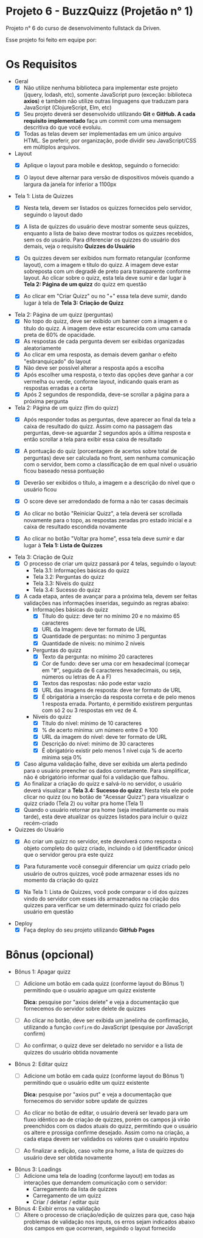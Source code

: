 # Projeto 6 - BuzzQuizz (Projetão n° 1)
Projeto n° 6 do curso de desenvolvimento fullstack da Driven.

Esse projeto foi feito em equipe por:

# Os Requisitos

- Geral
    - [X]  Não utilize nenhuma biblioteca para implementar este projeto (jquery, lodash, etc), somente JavaScript puro (exceção: biblioteca **axios**) e também não utilize outras linguagens que traduzam para JavaScript (ClojureScript, Elm, etc)
    - [X]  Seu projeto deverá ser desenvolvido utilizando **Git** e **GitHub. A cada requisito implementado** faça um commit com uma mensagem descritiva do que você evoluiu.
    - [X]  Todas as telas devem ser implementadas em um único arquivo HTML. Se preferir, por organização, pode dividir seu JavaScript/CSS em múltiplos arquivos.
- Layout
    - [X]  Aplique o layout para mobile e desktop, seguindo o fornecido:
        
    - [X]  O layout deve alternar para versão de dispositivos móveis quando a largura da janela for inferior a 1100px
- Tela 1: Lista de Quizzes
    - [X]  Nesta tela, devem ser listados os quizzes fornecidos pelo servidor, seguindo o layout dado
    - [X]  A lista de quizzes do usuário deve mostrar somente seus quizzes, enquanto a lista de baixo deve mostrar todos os quizzes recebidos, sem os do usuário. Para diferenciar os quizzes do usuário dos demais, veja o requisito **Quizzes do Usuário**
    - [X]  Os quizzes devem ser exibidos num formato retangular (conforme layout), com a imagem e título do quizz. A imagem deve estar sobreposta com um degradê de preto para transparente conforme layout. Ao clicar sobre o quizz, esta tela deve sumir e dar lugar à **Tela 2: Página de um quizz** do quizz em questão
        
        
    - [X]  Ao clicar em "Criar Quizz" ou no "+" essa tela deve sumir, dando lugar à tela de **Tela 3: Criação de Quizz**
- Tela 2: Página de um quizz (perguntas)
    - [X]  No topo do quizz, deve ser exibido um banner com a imagem e o título do quizz. A imagem deve estar escurecida com uma camada preta de 60% de opacidade.
    - [X]  As respostas de cada pergunta devem ser exibidas organizadas aleatoriamente
    - [X]  Ao clicar em uma resposta, as demais devem ganhar o efeito "esbranquiçado" do layout
    - [X]  Não deve ser possível alterar a resposta após a escolha
    - [X]  Após escolher uma resposta, o texto das opções deve ganhar a cor vermelha ou verde, conforme layout, indicando quais eram as respostas erradas e a certa
    - [X]  Após 2 segundos de respondida, deve-se scrollar a página para a próxima pergunta
- Tela 2: Página de um quizz (fim do quizz)
    - [X]  Após responder todas as perguntas, deve aparecer ao final da tela a caixa de resultado do quizz. Assim como na passagem das perguntas, deve-se aguardar 2 segundos após a última resposta e então scrollar a tela para exibir essa caixa de resultado
    - [X]  A pontuação do quiz (porcentagem de acertos sobre total de perguntas) deve ser calculada no front, sem nenhuma comunicação com o servidor, bem como a classificação de em qual nível o usuário ficou baseado nessa pontuação
    - [X]  Deverão ser exibidos o título, a imagem e a descrição do nível que o usuário ficou
    - [X]  O score deve ser arredondado de forma a não ter casas decimais
        
    - [X]  Ao clicar no botão "Reiniciar Quizz", a tela deverá ser scrollada novamente para o topo, as respostas zeradas pro estado inicial e a caixa de resultado escondida novamente
    - [X]  Ao clicar no botão "Voltar pra home", essa tela deve sumir e dar lugar à **Tela 1: Lista de Quizzes**
- Tela 3: Criação de Quiz
    - [X]  O processo de criar um quizz passará por 4 telas, seguindo o layout:
        - Tela 3.1: Informações básicas do quizz
        - Tela 3.2: Perguntas do quizz
        - Tela 3.3: Níveis do quizz
        - Tela 3.4: Sucesso do quizz
    - [X]  A cada etapa, antes de avançar para a próxima tela, devem ser feitas validações nas informações inseridas, seguindo as regras abaixo:
        - Informações básicas do quizz
            - [X]  Título do quizz: deve ter no mínimo 20 e no máximo 65 caracteres
            - [X]  URL da Imagem: deve ter formato de URL
            - [X]  Quantidade de perguntas: no mínimo 3 perguntas
            - [X]  Quantidade de níveis: no mínimo 2 níveis
        - Perguntas do quizz
            - [X]  Texto da pergunta: no mínimo 20 caracteres
            - [X]  Cor de fundo: deve ser uma cor em hexadecimal (começar em "#", seguida de 6 caracteres hexadecimais, ou seja, números ou letras de A a F)
            - [X]  Textos das respostas: não pode estar vazio
            - [X]  URL das imagens de resposta: deve ter formato de URL
            - [X]  É obrigatória a inserção da resposta correta e de pelo menos 1 resposta errada. Portanto, é permitido existirem perguntas com só 2 ou 3 respostas em vez de 4.
        - Níveis do quizz
            - [X]  Título do nível: mínimo de 10 caracteres
            - [X]  % de acerto mínima: um número entre 0 e 100
            - [X]  URL da imagem do nível: deve ter formato de URL
            - [X]  Descrição do nível: mínimo de 30 caracteres
            - [X]  É obrigatório existir pelo menos 1 nível cuja % de acerto mínima seja 0%
    - [X]  Caso alguma validação falhe, deve ser exibida um alerta pedindo para o usuário preencher os dados corretamente. Para simplificar, não é obrigatório informar qual foi a validação que falhou.
    - [X]  Ao finalizar a criação do quizz e salvá-lo no servidor, o usuário deverá visualizar a **Tela 3.4: Sucesso do quizz**. Nesta tela ele pode clicar no quizz (ou no botão de "Acessar Quizz") para visualizar o quizz criado (Tela 2) ou voltar pra home (Tela 1)
    - [X]  Quando o usuário retornar pra home (seja imediatamente ou mais tarde), esta deve atualizar os quizzes listados para incluir o quizz recém-criado
- Quizzes do Usuário
    - [X]  Ao criar um quizz no servidor, este devolverá como resposta o objeto completo do quizz criado, incluindo o id (identificador único) que o servidor gerou pra este quizz
    - [X]  Para futuramente você conseguir diferenciar um quizz criado pelo usuário de outros quizzes, você pode armazenar esses ids no momento da criação do quizz
        
    - [X]  Na Tela 1: Lista de Quizzes, você pode comparar o id dos quizzes vindo do servidor com esses ids armazenados na criação dos quizzes para verificar se um determinado quizz foi criado pelo usuário em questão
- Deploy
    - [X]  Faça deploy do seu projeto utilizando **GitHub Pages**

# Bônus (opcional)

- Bônus 1: Apagar quizz
    - [ ]  Adicione um botão em cada quizz (conforme layout do Bônus 1) permitindo que o usuário apague um quizz existente
        
        **Dica:** pesquise por "axios delete" e veja a documentação que fornecemos do servidor sobre delete de quizzes
        
    - [ ]  Ao clicar no botão, deve ser exibida um janelinha de confirmação, utilizando a função `confirm` do JavaScript (pesquise por JavaScript confirm)
    - [ ]  Ao confirmar, o quizz deve ser deletado no servidor e a lista de quizzes do usuário obtida novamente
- Bônus 2: Editar quizz
    - [ ]  Adicione um botão em cada quizz (conforme layout do Bônus 1) permitindo que o usuário edite um quizz existente
        
        **Dica:** pesquise por "axios put" e veja a documentação que fornecemos do servidor sobre update de quizzes
        
    - [ ]  Ao clicar no botão de editar, o usuário deverá ser levado para um fluxo idêntico ao de criação de quizzes, porém os campos já virão preenchidos com os dados atuais do quizz, permitindo que o usuário os altere e prossiga confirme desejado. Assim como na criação, a cada etapa devem ser validados os valores que o usuário inputou
    - [ ]  Ao finalizar a edição, caso volte pra home, a lista de quizzes do usuário deve ser obtida novamente
- Bônus 3: Loadings
    - [ ]  Adicione uma tela de loading (conforme layout) em todas as interações que demandem comunicação com o servidor:
        - Carregamento da lista de quizzes
        - Carregamento de um quizz
        - Criar / deletar / editar quiz
    
- Bônus 4: Exibir erros na validação
    - [ ]  Altere o processo de criação/edição de quizzes para que, caso haja problemas de validação nos inputs, os erros sejam indicados abaixo dos campos em que ocorreram, seguindo o layout fornecido
